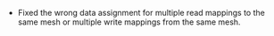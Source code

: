 - Fixed the wrong data assignment for multiple read mappings to the same mesh or multiple write mappings from the same mesh.
